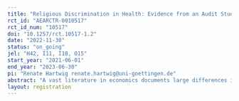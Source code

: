 ```yaml
---
title: "Religious Discrimination in Health: Evidence from an Audit Study in Indonesia"
rct_id: "AEARCTR-0010517"
rct_id_num: "10517"
doi: "10.1257/rct.10517-1.2"
date: "2022-11-30"
status: "on_going"
jel: "H42, I11, I18, O15"
start_year: "2021-06-01"
end_year: "2023-06-30"
pi: "Renate Hartwig renate.hartwig@uni-goettingen.de"
abstract: "A vast literature in economics documents large differences in health outcomes by gender, race, wealth, and religion. To what extent these differences are driven by biases of health care providers is less understood. In this study, we explore whether health care providers discriminate against people with different religious beliefs using an audit study design (standardized patient method) on the clinical case of tuberculosis, an illness that is still widespread in Indonesia. The audit study is conducted in three provinces of Indonesia – Sumatera Barat, Sulawesi Utara and Jawa Tengah. The study covers 400 doctors at 400 randomly selected primary health care facilities in these three provinces. We conduct 1,600 standardized patient visits in which we vary the religious belief the patient. We complement the audit study with detailed facility- and doctor surveys in order to study the underlying nature of the observed biases. "
layout: registration
---
```


